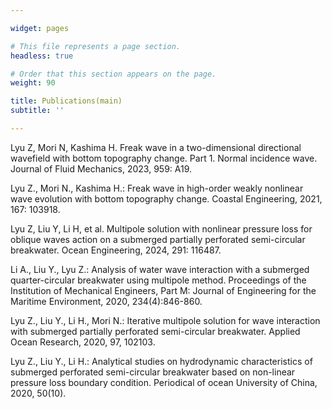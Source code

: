 ```yaml
---

widget: pages

# This file represents a page section.
headless: true

# Order that this section appears on the page.
weight: 90

title: Publications(main)
subtitle: ''

---
```


Lyu Z, Mori N, Kashima H. Freak wave in a two-dimensional directional wavefield with bottom topography change. Part 1. Normal incidence wave. Journal of Fluid Mechanics, 2023, 959: A19.

Lyu Z., Mori N., Kashima H.: Freak wave in high-order weakly nonlinear wave evolution with bottom topography change. Coastal Engineering, 2021, 167: 103918.

Lyu Z, Liu Y, Li H, et al. Multipole solution with nonlinear pressure loss for oblique waves action on a submerged partially perforated semi-circular breakwater. Ocean Engineering, 2024, 291: 116487.

Li A., Liu Y., Lyu Z.: Analysis of water wave interaction with a submerged quarter-circular breakwater using multipole method. Proceedings of the Institution of Mechanical Engineers, Part M: Journal of Engineering for the Maritime Environment, 2020, 234(4):846-860.

Lyu Z., Liu Y., Li H., Mori N.: Iterative multipole solution for wave interaction with submerged partially perforated semi-circular breakwater. Applied Ocean Research, 2020, 97, 102103.

Lyu Z., Liu Y., Li H.: Analytical studies on hydrodynamic characteristics of submerged perforated semi-circular breakwater based on non-linear pressure loss boundary condition. Periodical of ocean University of China, 2020, 50(10).
